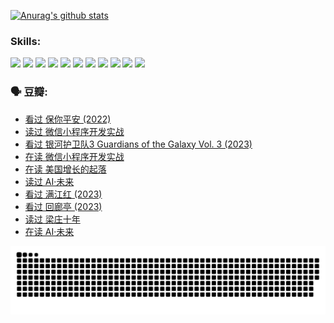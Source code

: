 
[![Anurag's github stats](https://github-readme-stats.vercel.app/api?username=w940853815)](https://github.com/anuraghazra/github-readme-stats)

### Skills:

<code><img height="32" src="https://cdn.jsdelivr.net/npm/simple-icons@v5/icons/python.svg"></code>
<code><img height="32" src="https://cdn.jsdelivr.net/npm/simple-icons@v5/icons/javascript.svg"></code>
<code><img height="32" src="https://cdn.jsdelivr.net/npm/simple-icons@v5/icons/django.svg"></code>
<code><img height="32" src="https://cdn.jsdelivr.net/npm/simple-icons@v5/icons/flask.svg"></code>
<code><img height="32" src="https://cdn.jsdelivr.net/npm/simple-icons@v5/icons/vuetify.svg"></code>
<code><img height="32" src="https://cdn.jsdelivr.net/npm/simple-icons@v5/icons/git.svg"></code>
<code><img height="32" src="https://cdn.jsdelivr.net/npm/simple-icons@v5/icons/docker.svg"></code>
<code><img height="32" src="https://cdn.jsdelivr.net/npm/simple-icons@v5/icons/postgresql.svg"></code>
<code><img height="32" src="https://cdn.jsdelivr.net/npm/simple-icons@v5/icons/elasticsearch.svg"></code>
<code><img height="32" src="https://cdn.jsdelivr.net/npm/simple-icons@v5/icons/macos.svg"></code>
<code><img height="32" src="https://cdn.jsdelivr.net/npm/simple-icons@v5/icons/linux.svg"></code>

### 🗣 豆瓣:

<!-- DOUBAN-ACTIVITIES:START -->
- [看过 保你平安‎ (2022)](https://www.douban.com/people/136069238/status/4239139510/?_i=84476980)
- [读过 微信小程序开发实战](https://www.douban.com/people/136069238/status/4237321528/?_i=84476980)
- [看过 银河护卫队3 Guardians of the Galaxy Vol. 3‎ (2023)](https://www.douban.com/people/136069238/status/4236631849/?_i=84476980)
- [在读 微信小程序开发实战](https://www.douban.com/people/136069238/status/4230177692/?_i=84476980)
- [在读 美国增长的起落](https://www.douban.com/people/136069238/status/4220055912/?_i=84476980)
- [读过 AI·未来](https://www.douban.com/people/136069238/status/4220054171/?_i=84476980)
- [看过 满江红‎ (2023)](https://www.douban.com/people/136069238/status/4219146433/?_i=84476980)
- [看过 回廊亭‎ (2023)](https://www.douban.com/people/136069238/status/4215992758/?_i=84476980)
- [读过 梁庄十年](https://www.douban.com/people/136069238/status/4206664969/?_i=84476980)
- [在读 AI·未来](https://www.douban.com/people/136069238/status/4206653520/?_i=84476980)
<!-- DOUBAN-ACTIVITIES:END -->


![Snake animation](https://raw.githubusercontent.com/w940853815/w940853815/output/github-contribution-grid-snake.svg)

<!--
**w940853815/w940853815** is a ✨ _special_ ✨ repository because its `README.md` (this file) appears on your GitHub profile.

Here are some ideas to get you started:

- 🔭 I’m currently working on ...
- 🌱 I’m currently learning ...
- 👯 I’m looking to collaborate on ...
- 🤔 I’m looking for help with ...
- 💬 Ask me about ...
- 📫 How to reach me: ...
- 😄 Pronouns: ...
- ⚡ Fun fact: ...
-->
